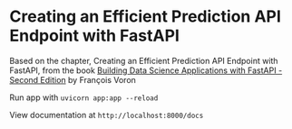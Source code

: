 Creating an Efficient Prediction API Endpoint with FastAPI
==========================================================

Based on the chapter, Creating an Efficient Prediction API Endpoint with FastAPI, from the book [Building Data Science Applications with FastAPI - Second Edition](https://www.amazon.com/Building-Data-Science-Applications-FastAPI-ebook/dp/B0C9D1QYVX?qid=1692021319&refinements=p_27:Fran%C3%A7ois+Voron&s=digital-text&sr=1-1&text=Fran%C3%A7ois+Voron&linkCode=sl1&tag=mobilea00b2a6-20&linkId=751999f2c2a85565dbd749e640befa60&language=en_US&ref_=as_li_ss_tl) by François Voron

Run app with `uvicorn app:app --reload`

View documentation at `http://localhost:8000/docs`
